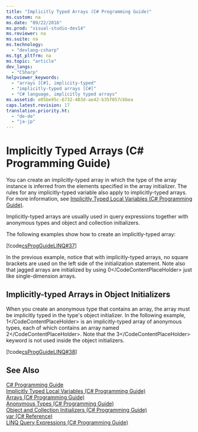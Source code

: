 ```yaml
---
title: "Implicitly Typed Arrays (C# Programming Guide)"
ms.custom: na
ms.date: "09/22/2016"
ms.prod: "visual-studio-dev14"
ms.reviewer: na
ms.suite: na
ms.technology: 
  - "devlang-csharp"
ms.tgt_pltfrm: na
ms.topic: "article"
dev_langs: 
  - "CSharp"
helpviewer_keywords: 
  - "arrays [C#], implicity-typed"
  - "implicitly-typed arrays [C#]"
  - "C# language, implicitly typed arrays"
ms.assetid: e05be95c-6732-403d-ae42-b35f057cbbea
caps.latest.revision: 17
translation.priority.ht: 
  - "de-de"
  - "ja-jp"
---
```

# Implicitly Typed Arrays (C# Programming Guide)
You can create an implicitly-typed array in which the type of the array instance is inferred from the elements specified in the array initializer. The rules for any implicitly-typed variable also apply to implicitly-typed arrays. For more information, see [Implicitly Typed Local Variables (C# Programming Guide)](../vs140/implicitly-typed-local-variables--csharp-programming-guide-.md).  
  
 Implicitly-typed arrays are usually used in query expressions together with anonymous types and object and collection initializers.  
  
 The following examples show how to create an implicitly-typed array:  
  
 [!code[csProgGuideLINQ#37](../vs140/codesnippet/CSharp/implicitly-typed-arrays--csharp-programming-guide-_1.cs)]  
  
 In the previous example, notice that with implicitly-typed arrays, no square brackets are used on the left side of the initialization statement. Note also that jagged arrays are initialized by using <CodeContentPlaceHolder>0\</CodeContentPlaceHolder> just like single-dimension arrays.  
  
## Implicitly-typed Arrays in Object Initializers  
 When you create an anonymous type that contains an array, the array must be implicitly typed in the type's object initializer. In the following example, <CodeContentPlaceHolder>1\</CodeContentPlaceHolder> is an implicitly-typed array of anonymous types, each of which contains an array named <CodeContentPlaceHolder>2\</CodeContentPlaceHolder>. Note that the <CodeContentPlaceHolder>3\</CodeContentPlaceHolder> keyword is not used inside the object initializers.  
  
 [!code[csProgGuideLINQ#38](../vs140/codesnippet/CSharp/implicitly-typed-arrays--csharp-programming-guide-_2.cs)]  
  
## See Also  
 [C# Programming Guide](../vs140/csharp-programming-guide.md)   
 [Implicitly Typed Local Variables (C# Programming Guide)](../vs140/implicitly-typed-local-variables--csharp-programming-guide-.md)   
 [Arrays (C# Programming Guide)](../vs140/arrays--csharp-programming-guide-.md)   
 [Anonymous Types (C# Programming Guide)](../vs140/anonymous-types--csharp-programming-guide-.md)   
 [Object and Collection Initializers (C# Programming Guide)](../vs140/object-and-collection-initializers--csharp-programming-guide-.md)   
 [var (C# Reference)](../vs140/var--csharp-reference-.md)   
 [LINQ Query Expressions (C# Programming Guide)](../vs140/linq-query-expressions--csharp-programming-guide-.md)